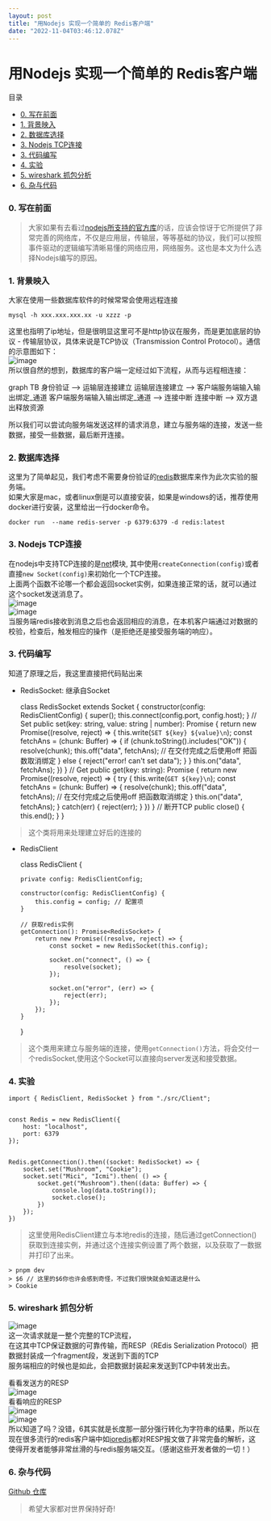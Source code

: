 ```yaml
---
layout: post
title: "用Nodejs 实现一个简单的 Redis客户端"
date: "2022-11-04T03:46:12.078Z"
---
```

用Nodejs 实现一个简单的 Redis客户端
========================

目录

*   [0\. 写在前面](#0-写在前面)
*   [1\. 背景映入](#1-背景映入)
*   [2\. 数据库选择](#2-数据库选择)
*   [3\. Nodejs TCP连接](#3-nodejs-tcp连接)
*   [3\. 代码编写](#3-代码编写)
*   [4\. 实验](#4-实验)
*   [5\. wireshark 抓包分析](#5-wireshark-抓包分析)
*   [6\. 杂与代码](#6-杂与代码)

### 0\. 写在前面

> 大家如果有去看过[nodejs所支持的官方库](https://nodejs.org/dist/latest-v18.x/docs/api/)的话，应该会惊讶于它所提供了非常完善的网络库，不仅是应用层，传输层，等等基础的协议，我们可以按照事件驱动的逻辑编写清晰易懂的网络应用，网络服务。这也是本文为什么选择Nodejs编写的原因。

### 1\. 背景映入

大家在使用一些数据库软件的时候常常会使用远程连接

    mysql -h xxx.xxx.xxx.xx -u xzzz -p
    

这里也指明了ip地址，但是很明显这里可不是http协议在服务，而是更加底层的协议 - 传输层协议，具体来说是TCP协议（Transmission Control Protocol）。通信的示意图如下：  
![image](https://img2022.cnblogs.com/blog/2217566/202211/2217566-20221103230355554-1374814546.png)  
所以很自然的想到，数据库的客户端一定经过如下流程，从而与远程相连接：

graph TB 身份验证 --> 运输层连接建立 运输层连接建立 --> 客户端服务端输入输出绑定\_通道 客户端服务端输入输出绑定\_通道 --> 连接中断 连接中断 --> 双方退出释放资源

所以我们可以尝试向服务端发送这样的请求消息，建立与服务端的连接，发送一些数据，接受一些数据，最后断开连接。

### 2\. 数据库选择

这里为了简单起见，我们考虑不需要身份验证的[redis](https://redis.io/)数据库来作为此次实验的服务端。  
如果大家是mac，或者linux倒是可以直接安装，如果是windows的话，推荐使用docker进行安装，这里给出一行docker命令。

    docker run  --name redis-server -p 6379:6379 -d redis:latest
    

### 3\. Nodejs TCP连接

在nodejs中支持TCP连接的是[net](https://nodejs.org/dist/latest-v18.x/docs/api/net.html)模块, 其中使用`createConnection(config)`或者直接`new Socket(config)`来初始化一个TCP连接。  
上面两个函数不论哪一个都会返回socket实例，如果连接正常的话，就可以通过这个socket发送消息了。  
![image](https://img2022.cnblogs.com/blog/2217566/202211/2217566-20221103231943988-1712584132.png)  
![image](https://img2022.cnblogs.com/blog/2217566/202211/2217566-20221103232028787-2076363499.png)  
当服务端redis接收到消息之后也会返回相应的消息，在本机客户端通过对数据的校验，检查后，触发相应的操作（是拒绝还是接受服务端的响应）。

### 3\. 代码编写

知道了原理之后，我这里直接把代码贴出来

*   RedisSocket: 继承自Socket

    class RedisSocket extends Socket {
        constructor(config: RedisClientConfig) {
            super();
            this.connect(config.port, config.host);
        }
    	// Set
        public set(key: string, value: string | number): Promise<Buffer> {
            return new Promise((resolve, reject) => {
                this.write(`SET ${key} ${value}\n`);
                const fetchAns = (chunk: Buffer) => {
                    if (chunk.toString().includes("OK")) {
                        resolve(chunk);
                        this.off("data", fetchAns);
    					// 在交付完成之后使用off 把函数取消绑定
                    } else {
                        reject("error! can't set data");
                    }
                }
                this.on("data", fetchAns);
            })
        }
    	// Get
        public get(key: string): Promise<Buffer> {
            return new Promise((resolve, reject) => {
                try {
                    this.write(`GET ${key}\n`);
                    const fetchAns = (chunk: Buffer) => {
                        resolve(chunk);
                        this.off("data", fetchAns);
    					// 在交付完成之后使用off 把函数取消绑定
                    }
                    this.on("data", fetchAns);
                } catch(err) {
                    reject(err);
                }
            })
        }
    	// 断开TCP
        public close() {
            this.end();
        }
    }
    

> 这个类将用来处理建立好后的连接的

*   RedisClient

    class RedisClient {
    
        private config: RedisClientConfig;
    
        constructor(config: RedisClientConfig) {
            this.config = config; // 配置项
        }
    
    	// 获取redis实例
        getConnection(): Promise<RedisSocket> {
            return new Promise((resolve, reject) => {
                const socket = new RedisSocket(this.config);
    
                socket.on("connect", () => {
                    resolve(socket);
                });
    
                socket.on("error", (err) => {
                    reject(err);
                });
            });
        }
    }
    

> 这个类用来建立与服务端的连接，使用`getConnection()`方法，将会交付一个redisSocket,使用这个Socket可以直接向server发送和接受数据。

### 4\. 实验

    import { RedisClient, RedisSocket } from "./src/Client";
    
    
    const Redis = new RedisClient({
        host: "localhost",
        port: 6379
    });
    
    
    Redis.getConnection().then((socket: RedisSocket) => {
        socket.set("Mushroom", "Cookie");
        socket.set("Mici", "Icmi").then( () => {
            socket.get("Mushroom").then((data: Buffer) => {
                console.log(data.toString());
                socket.close();
            })
        });
    })
    

> 这里使用RedisClient建立与本地redis的连接，随后通过getConnection()获取到连接实例，并通过这个连接实例设置了两个数据，以及获取了一数据并打印了出来。

    > pnpm dev
    > $6 // 这里的$6你也许会感到奇怪，不过我们很快就会知道这是什么
    > Cookie
    

### 5\. wireshark 抓包分析

![image](https://img2022.cnblogs.com/blog/2217566/202211/2217566-20221103233459803-1043782838.png)  
这一次请求就是一整个完整的TCP流程，  
在这其中TCP保证数据的可靠传输，而RESP（REdis Serialization Protocol）把数据封装成一个fragment段，发送到下面的TCP  
服务端相应的时候也是如此，会把数据封装起来发送到TCP中转发出去。

看看发送方的RESP  
![image](https://img2022.cnblogs.com/blog/2217566/202211/2217566-20221103234019800-2036032447.png)  
看看响应的RESP  
![image](https://img2022.cnblogs.com/blog/2217566/202211/2217566-20221103234048369-997127458.png)  
![image](https://img2022.cnblogs.com/blog/2217566/202211/2217566-20221103234056632-886993165.png)  
所以知道了吗？没错，6其实就是长度那一部分强行转化为字符串的结果，所以在现在很多流行的redis客户端中如[ioredis](ioredis)都对RESP报文做了非常完备的解析，这使得开发者能够非常丝滑的与redis服务端交互。（感谢这些开发者做的一切！）

### 6\. 杂与代码

[Github 仓库](https://github.com/Mushrr/simple-redis-client)

> 希望大家都对世界保持好奇!